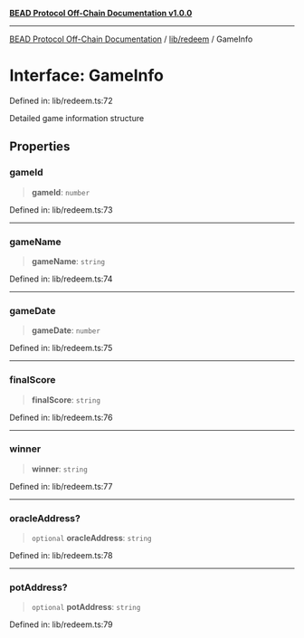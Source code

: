 [**BEAD Protocol Off-Chain Documentation v1.0.0**](../../../README.md)

***

[BEAD Protocol Off-Chain Documentation](../../../modules.md) / [lib/redeem](../README.md) / GameInfo

# Interface: GameInfo

Defined in: lib/redeem.ts:72

Detailed game information structure

## Properties

### gameId

> **gameId**: `number`

Defined in: lib/redeem.ts:73

***

### gameName

> **gameName**: `string`

Defined in: lib/redeem.ts:74

***

### gameDate

> **gameDate**: `number`

Defined in: lib/redeem.ts:75

***

### finalScore

> **finalScore**: `string`

Defined in: lib/redeem.ts:76

***

### winner

> **winner**: `string`

Defined in: lib/redeem.ts:77

***

### oracleAddress?

> `optional` **oracleAddress**: `string`

Defined in: lib/redeem.ts:78

***

### potAddress?

> `optional` **potAddress**: `string`

Defined in: lib/redeem.ts:79
